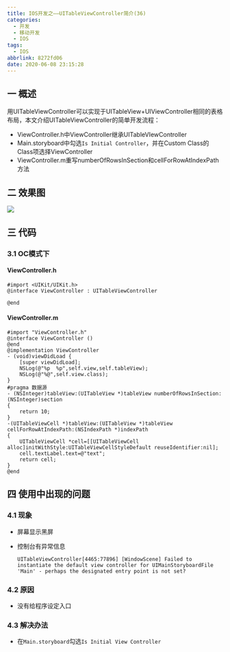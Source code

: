 ```yaml
---
title: IOS开发之——UITableViewController简介(36)
categories:
  - 开发
  - 移动开发
  - IOS
tags:
  - IOS
abbrlink: 8272fd06
date: 2020-06-08 23:15:28
---
```

## 一 概述

用UITableViewController可以实现于UITableView+UIViewController相同的表格布局，本文介绍UITableViewController的简单开发流程：

* ViewController.h中ViewController继承UITableVIewController
* Main.storyboard中勾选`Is Initial Controller`，并在Custom Class的Class项选择ViewController
* ViewController.m重写numberOfRowsInSection和cellForRowAtIndexPath方法

<!--more-->

## 二 效果图

![][1]
## 三 代码
### 3.1 OC模式下
#### ViewController.h

```
#import <UIKit/UIKit.h>
@interface ViewController : UITableViewController

@end
```

#### ViewController.m

```
#import "ViewController.h"
@interface ViewController ()
@end
@implementation ViewController
- (void)viewDidLoad {
    [super viewDidLoad];
    NSLog(@"%p  %p",self.view,self.tableView);
    NSLog(@"%@",self.view.class);
}
#pragma 数据源
- (NSInteger)tableView:(UITableView *)tableView numberOfRowsInSection:(NSInteger)section
{
    return 10;
}
-(UITableViewCell *)tableView:(UITableView *)tableView cellForRowAtIndexPath:(NSIndexPath *)indexPath
{
    UITableViewCell *cell=[[UITableViewCell alloc]initWithStyle:UITableViewCellStyleDefault reuseIdentifier:nil];
    cell.textLabel.text=@"text";
    return cell;
}
@end
```

## 四 使用中出现的问题

### 4.1 现象

* 屏幕显示黑屏

* 控制台有异常信息

  ```
  UITableViewController[4465:77896] [WindowScene] Failed to instantiate the default view controller for UIMainStoryboardFile 'Main' - perhaps the designated entry point is not set?
  ```

### 4.2 原因

* 没有给程序设定入口

### 4.3 解决办法

* 在`Main.storyboard`勾选`Is Initial View Controller`


[1]:https://raw.githubusercontent.com/PGzxc/images/master/2020/ios-uitableviewcontroller-simple-sample.png